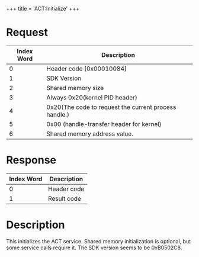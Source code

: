 +++
title = 'ACT:Initialize'
+++

# Request

| Index Word | Description                                           |
|------------|-------------------------------------------------------|
| 0          | Header code \[0x00010084\]                            |
| 1          | SDK Version                                           |
| 2          | Shared memory size                                    |
| 3          | Always 0x20(kernel PID header)                        |
| 4          | 0x20(The code to request the current process handle.) |
| 5          | 0x00 (handle-transfer header for kernel)              |
| 6          | Shared memory address value.                          |

# Response

| Index Word | Description |
|------------|-------------|
| 0          | Header code |
| 1          | Result code |

# Description

This initializes the ACT service. Shared memory initialization is
optional, but some service calls require it. The SDK version seems to be
0xB0502C8.
